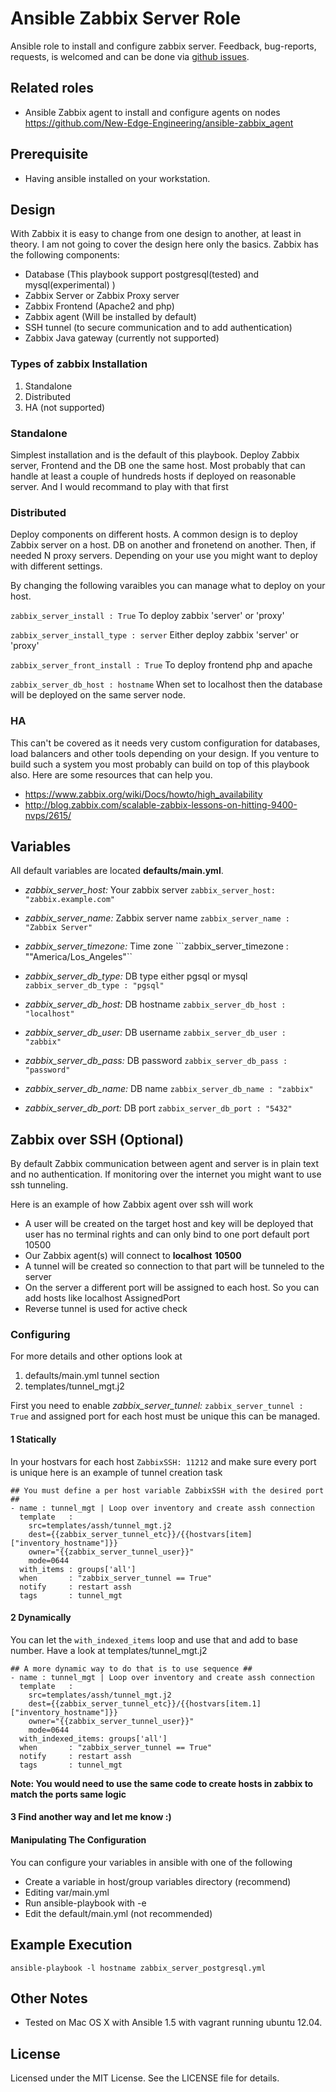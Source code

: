 # Ansible Zabbix Server Role #
Ansible role to install and configure zabbix server. Feedback, bug-reports, 
requests, is welcomed and can be done via
[github issues](https://github.com/New-Edge-Engineering/ansible-zabbix_server/issues).

## Related roles ##
* Ansible Zabbix agent to install and configure agents on nodes https://github.com/New-Edge-Engineering/ansible-zabbix_agent

## Prerequisite ##
* Having ansible installed on your workstation. 

## Design ##
With Zabbix it is easy to change from one design to another, at least in theory.
I am not going to cover the design here only the basics. Zabbix  has the 
following components:

* Database (This playbook support postgresql(tested) and mysql(experimental) )
* Zabbix Server or Zabbix Proxy server
* Zabbix Frontend (Apache2 and php)
* Zabbix agent (Will be installed by default)
* SSH tunnel (to secure communication and to add authentication)
* Zabbix Java gateway (currently not supported)

### Types of zabbix Installation ###

1. Standalone
2. Distributed
3. HA (not supported) 

### Standalone ###
Simplest installation and is the default of this playbook. Deploy Zabbix server, 
Frontend and the DB one the same host. Most probably that can handle at least a 
couple of hundreds hosts if deployed on reasonable server. And I would recommand 
to play with that first

### Distributed ###
Deploy components on different hosts. A common design is to deploy Zabbix server 
on a host.  DB on another and fronetend on another. Then, if needed N proxy 
servers. Depending on your use you might want to deploy with different settings.

By changing the following varaibles you can manage what to deploy on your host.

```zabbix_server_install : True``` To deploy  zabbix 'server' or 'proxy'

```zabbix_server_install_type : server``` Either deploy zabbix 'server' or 'proxy'

```zabbix_server_front_install : True``` To deploy frontend php and apache

```zabbix_server_db_host : hostname``` When set to localhost then the database will be deployed on the same server node.

### HA ###
This can't be covered as it needs very custom configuration for databases, load balancers and other tools depending on your design. If you venture to build such a system you most probably can build on top of this playbook also. Here are some resources that can help you.
* https://www.zabbix.org/wiki/Docs/howto/high_availability
* http://blog.zabbix.com/scalable-zabbix-lessons-on-hitting-9400-nvps/2615/

## Variables ##
All default variables are located **defaults/main.yml**.

  - *zabbix_server_host:*  Your zabbix server  ```zabbix_server_host: "zabbix.example.com"```

  - *zabbix_server_name:* Zabbix server name  ```zabbix_server_name : "Zabbix Server"```
  
  - *zabbix_server_timezone:* Time zone  ```zabbix_server_timezone : ""America/Los_Angeles"``

  - *zabbix_server_db_type:* DB type either pgsql or mysql   ```zabbix_server_db_type : "pgsql"```
  
  - *zabbix_server_db_host:* DB hostname   ```zabbix_server_db_host : "localhost"```    
  
  - *zabbix_server_db_user:* DB username   ```zabbix_server_db_user : "zabbix"```

  - *zabbix_server_db_pass:* DB password  ```zabbix_server_db_pass : "password"```

  - *zabbix_server_db_name:* DB name ```zabbix_server_db_name : "zabbix"```
  
  - *zabbix_server_db_port:* DB port ```zabbix_server_db_port : "5432"```

## Zabbix over SSH (Optional) ##
By default Zabbix communication between agent and server is in plain text and no authentication. If monitoring over the internet you might want to use ssh tunneling.

Here is an example of how Zabbix agent over ssh will work
- A user will be created on the target host and key will be deployed that user has no terminal rights and can only bind to one port default port 10500
- Our Zabbix agent(s) will connect to **localhost** **10500** 
- A tunnel will be created so connection to that part will be tunneled to the server
- On the server a different port will be assigned to each host. So you can add hosts like localhost AssignedPort
- Reverse tunnel is used for active check

### Configuring ###

For more details and other options look at 

1. defaults/main.yml tunnel section
2. templates/tunnel_mgt.j2

First you need to enable *zabbix_server_tunnel:*  ```zabbix_server_tunnel : True``` and assigned port for each host must be unique   this can be managed.

#### 1 **Statically** ####
In your hostvars for each host ```ZabbixSSH: 11212``` and make sure every port is unique
here is an example of tunnel creation task

```
## You must define a per host variable ZabbixSSH with the desired port ##
- name : tunnel_mgt | Loop over inventory and create assh connection 
  template   :
    src=templates/assh/tunnel_mgt.j2
    dest={{zabbix_server_tunnel_etc}}/{{hostvars[item]["inventory_hostname"]}}
    owner="{{zabbix_server_tunnel_user}}"
    mode=0644 
  with_items : groups['all']
  when       : "zabbix_server_tunnel == True"
  notify     : restart assh
  tags       : tunnel_mgt
```

#### 2 **Dynamically** ####
You can let the ```with_indexed_items``` loop and use that and add to base number. Have a look at templates/tunnel_mgt.j2

```
## A more dynamic way to do that is to use sequence ##
- name : tunnel_mgt | Loop over inventory and create assh connection
  template   :
    src=templates/assh/tunnel_mgt.j2
    dest={{zabbix_server_tunnel_etc}}/{{hostvars[item.1]["inventory_hostname"]}}
    owner="{{zabbix_server_tunnel_user}}"
    mode=0644 
  with_indexed_items: groups['all']
  when       : "zabbix_server_tunnel == True"
  notify     : restart assh
  tags       : tunnel_mgt
```

**Note: You would need to use the same code to create hosts in zabbix to match the ports same logic**

#### 3 Find another way and let me know :) #### 


#### Manipulating The Configuration ####
You can configure your variables in ansible with one of the following

 * Create a variable in host/group variables directory (recommend)
 * Editing var/main.yml
 * Run ansible-playbook with -e
 * Edit the default/main.yml (not recommended)

## Example Execution ##
    
  ```ansible-playbook -l hostname zabbix_server_postgresql.yml```

## Other Notes ##
- Tested on Mac OS X with Ansible 1.5 with vagrant running ubuntu 12.04.

## License ##

Licensed under the MIT License. See the LICENSE file for details.